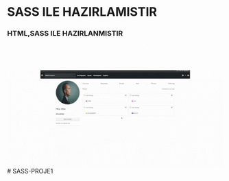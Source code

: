 # SASS ILE HAZIRLAMISTIR

<h3>HTML,SASS ILE HAZIRLANMISTIR</h3>

<img src="sass.gif" alt="">
# SASS-PROJE1
